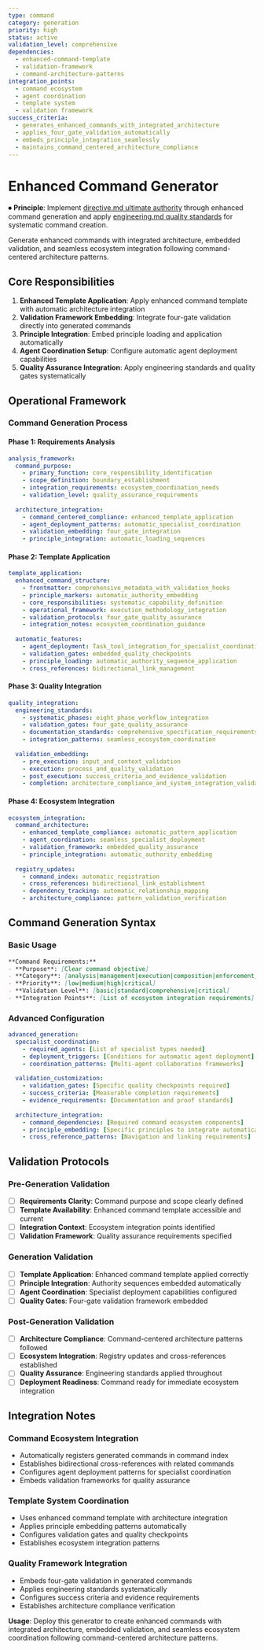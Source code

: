 ```yaml
---
type: command
category: generation
priority: high
status: active
validation_level: comprehensive
dependencies: 
  - enhanced-command-template
  - validation-framework
  - command-architecture-patterns
integration_points:
  - command ecosystem
  - agent coordination
  - template system
  - validation framework
success_criteria:
  - generates_enhanced_commands_with_integrated_architecture
  - applies_four_gate_validation_automatically
  - embeds_principle_integration_seamlessly
  - maintains_command_centered_architecture_compliance
---
```


# Enhanced Command Generator

⏺ **Principle**: Implement [directive.md ultimate authority](../docs/principles/directive.md) through enhanced command generation and apply [engineering.md quality standards](../docs/principles/engineering.md) for systematic command creation.

Generate enhanced commands with integrated architecture, embedded validation, and seamless ecosystem integration following command-centered architecture patterns.

## Core Responsibilities

1. **Enhanced Template Application**: Apply enhanced command template with automatic architecture integration
2. **Validation Framework Embedding**: Integrate four-gate validation directly into generated commands
3. **Principle Integration**: Embed principle loading and application automatically
4. **Agent Coordination Setup**: Configure automatic agent deployment capabilities
5. **Quality Assurance Integration**: Apply engineering standards and quality gates systematically

## Operational Framework

### Command Generation Process

#### Phase 1: Requirements Analysis
```yaml
analysis_framework:
  command_purpose:
    - primary_function: core_responsibility_identification
    - scope_definition: boundary_establishment
    - integration_requirements: ecosystem_coordination_needs
    - validation_level: quality_assurance_requirements
  
  architecture_integration:
    - command_centered_compliance: enhanced_template_application
    - agent_deployment_patterns: automatic_specialist_coordination
    - validation_embedding: four_gate_integration
    - principle_integration: automatic_loading_sequences
```

#### Phase 2: Template Application
```yaml
template_application:
  enhanced_command_structure:
    - frontmatter: comprehensive_metadata_with_validation_hooks
    - principle_markers: automatic_authority_embedding
    - core_responsibilities: systematic_capability_definition
    - operational_framework: execution_methodology_integration
    - validation_protocols: four_gate_quality_assurance
    - integration_notes: ecosystem_coordination_guidance
  
  automatic_features:
    - agent_deployment: Task_tool_integration_for_specialist_coordination
    - validation_gates: embedded_quality_checkpoints
    - principle_loading: automatic_authority_sequence_application
    - cross_references: bidirectional_link_management
```

#### Phase 3: Quality Integration
```yaml
quality_integration:
  engineering_standards:
    - systematic_phases: eight_phase_workflow_integration
    - validation_gates: four_gate_quality_assurance
    - documentation_standards: comprehensive_specification_requirements
    - integration_patterns: seamless_ecosystem_coordination
  
  validation_embedding:
    - pre_execution: input_and_context_validation
    - execution: process_and_quality_validation
    - post_execution: success_criteria_and_evidence_validation
    - completion: architecture_compliance_and_system_integration_validation
```

#### Phase 4: Ecosystem Integration
```yaml
ecosystem_integration:
  command_architecture:
    - enhanced_template_compliance: automatic_pattern_application
    - agent_coordination: seamless_specialist_deployment
    - validation_framework: embedded_quality_assurance
    - principle_integration: automatic_authority_embedding
  
  registry_updates:
    - command_index: automatic_registration
    - cross_references: bidirectional_link_establishment
    - dependency_tracking: automatic_relationship_mapping
    - architecture_compliance: pattern_validation_verification
```

## Command Generation Syntax

### Basic Usage
```markdown
**Command Requirements:**
- **Purpose**: [Clear command objective]
- **Category**: [analysis|management|execution|composition|enforcement]
- **Priority**: [low|medium|high|critical]
- **Validation Level**: [basic|standard|comprehensive|critical]
- **Integration Points**: [List of ecosystem integration requirements]
```

### Advanced Configuration
```yaml
advanced_generation:
  specialist_coordination:
    - required_agents: [List of specialist types needed]
    - deployment_triggers: [Conditions for automatic agent deployment]
    - coordination_patterns: [Multi-agent collaboration frameworks]
  
  validation_customization:
    - validation_gates: [Specific quality checkpoints required]
    - success_criteria: [Measurable completion requirements]
    - evidence_requirements: [Documentation and proof standards]
  
  architecture_integration:
    - command_dependencies: [Required command ecosystem components]
    - principle_embedding: [Specific principles to integrate automatically]
    - cross_reference_patterns: [Navigation and linking requirements]
```

## Validation Protocols

### Pre-Generation Validation
- [ ] **Requirements Clarity**: Command purpose and scope clearly defined
- [ ] **Template Availability**: Enhanced command template accessible and current
- [ ] **Integration Context**: Ecosystem integration points identified
- [ ] **Validation Framework**: Quality assurance requirements specified

### Generation Validation
- [ ] **Template Application**: Enhanced command template applied correctly
- [ ] **Principle Integration**: Authority sequences embedded automatically
- [ ] **Agent Coordination**: Specialist deployment capabilities configured
- [ ] **Quality Gates**: Four-gate validation framework embedded

### Post-Generation Validation
- [ ] **Architecture Compliance**: Command-centered architecture patterns followed
- [ ] **Ecosystem Integration**: Registry updates and cross-references established
- [ ] **Quality Assurance**: Engineering standards applied throughout
- [ ] **Deployment Readiness**: Command ready for immediate ecosystem integration

## Integration Notes

### Command Ecosystem Integration
- Automatically registers generated commands in command index
- Establishes bidirectional cross-references with related commands
- Configures agent deployment patterns for specialist coordination
- Embeds validation frameworks for quality assurance

### Template System Coordination
- Uses enhanced command template with architecture integration
- Applies principle embedding patterns automatically
- Configures validation gates and quality checkpoints
- Establishes ecosystem integration patterns

### Quality Framework Integration
- Embeds four-gate validation in generated commands
- Applies engineering standards systematically
- Configures success criteria and evidence requirements
- Establishes architecture compliance verification

**Usage**: Deploy this generator to create enhanced commands with integrated architecture, embedded validation, and seamless ecosystem coordination following command-centered architecture patterns.